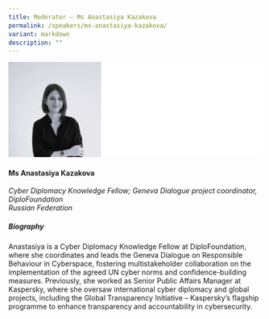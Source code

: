 ```yaml
---
title: Moderator – Ms Anastasiya Kazakova
permalink: /speakers/ms-anastasiya-kazakova/
variant: markdown
description: ""
---
```

![](/images/2025%20speakers/Anastasiya_Kazakova.png)
#### **Ms Anastasiya Kazakova**

*Cyber Diplomacy Knowledge Fellow; Geneva Dialogue project coordinator, <br> DiploFoundation<br>Russian Federation*

##### **Biography**
Anastasiya is a Cyber Diplomacy Knowledge Fellow at DiploFoundation, where she coordinates and leads the
Geneva Dialogue on Responsible Behaviour in Cyberspace, fostering multistakeholder collaboration on the
implementation of the agreed UN cyber norms and confidence-building measures. Previously, she worked as
Senior Public Affairs Manager at Kaspersky, where she oversaw international cyber diplomacy and global
projects, including the Global Transparency Initiative – Kaspersky’s flagship programme to enhance
transparency and accountability in cybersecurity.